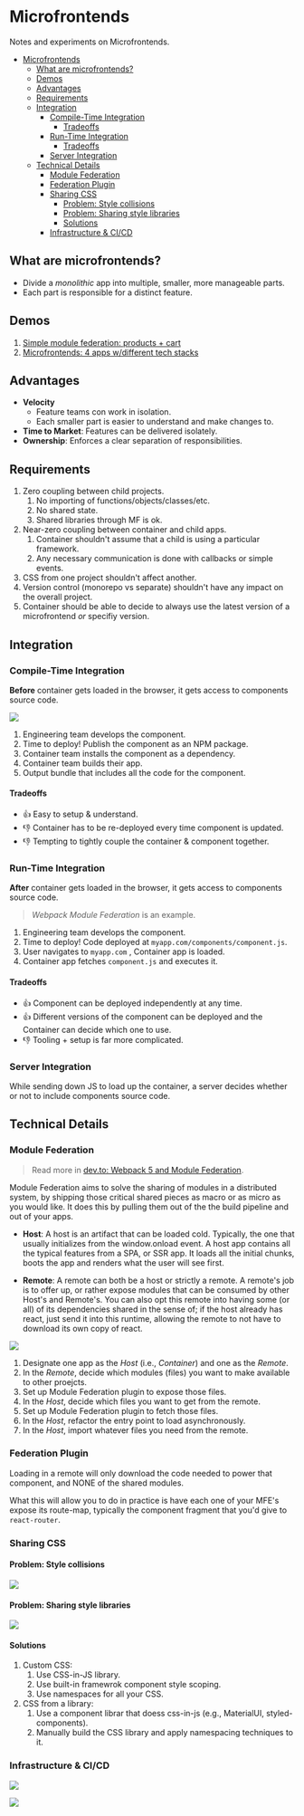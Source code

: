 # Microfrontends

Notes and experiments on Microfrontends.

- [Microfrontends](#microfrontends)
  - [What are microfrontends?](#what-are-microfrontends)
  - [Demos](#demos)
  - [Advantages](#advantages)
  - [Requirements](#requirements)
  - [Integration](#integration)
    - [Compile-Time Integration](#compile-time-integration)
      - [Tradeoffs](#tradeoffs)
    - [Run-Time Integration](#run-time-integration)
      - [Tradeoffs](#tradeoffs-1)
    - [Server Integration](#server-integration)
  - [Technical Details](#technical-details)
    - [Module Federation](#module-federation)
    - [Federation Plugin](#federation-plugin)
    - [Sharing CSS](#sharing-css)
      - [Problem: Style collisions](#problem-style-collisions)
      - [Problem: Sharing style libraries](#problem-sharing-style-libraries)
      - [Solutions](#solutions)
    - [Infrastructure & CI/CD](#infrastructure--cicd)

## What are microfrontends?

* Divide a _monolithic_ app into multiple, smaller, more manageable parts.
* Each part is responsible for a distinct feature.

## Demos

1. [Simple module federation: products + cart](ecommerce-demo)
2. [Microfrontends: 4 apps w/different tech stacks](mfp-demo)

## Advantages

* __Velocity__
  * Feature teams con work in isolation.
  * Each smaller part is easier to understand and make changes to.
* __Time to Market__: Features can be delivered isolately.
* __Ownership__: Enforces a clear separation of responsibilities.

## Requirements

1. Zero coupling between child projects.
   1. No importing of functions/objects/classes/etc.
   2. No shared state.
   3. Shared libraries through MF is ok.
2. Near-zero coupling between container and child apps.
   1. Container shouldn't assume that a child is using a particular framework.
   2. Any necessary communication is done with callbacks or simple events.
3. CSS from one project shouldn't affect another.
4. Version control (monorepo vs separate) shouldn't have any impact on the overall project.
5. Container should be able to decide to always use the latest version of a microfrontend _or_ specifiy version.

## Integration

### Compile-Time Integration

__Before__ container gets loaded in the browser, it gets access to components source code.

![](2022-05-20-22-49-49.png)

1. Engineering team develops the component.
2. Time to deploy! Publish the component as an NPM package.
3. Container team installs the component as a dependency.
4. Container team builds their app.
5. Output bundle that includes all the code for the component.

#### Tradeoffs

* :+1: Easy to setup & understand.
* :-1: Container has to be re-deployed every time component is updated.
* :-1: Tempting to tightly couple the container & component together.

### Run-Time Integration

__After__ container gets loaded in the browser, it gets access to components source code.

> _Webpack Module Federation_ is an example. 

1. Engineering team develops the component.
2. Time to deploy! Code deployed at `myapp.com/components/component.js`.
3. User navigates to `myapp.com` , Container app is loaded.
4. Container app fetches `component.js` and executes it.

#### Tradeoffs

* :+1: Component can be deployed independently at any time.
* :+1: Different versions of the component can be deployed and the Container can decide which one to use.
* :-1: Tooling + setup is far more complicated.

### Server Integration

While sending down JS to load up the container, a server decides whether or not to include components source code.

## Technical Details

### Module Federation

> Read more in [dev.to: Webpack 5 and Module Federation](https://dev.to/marais/webpack-5-and-module-federation-4j1i).

Module Federation aims to solve the sharing of modules in a distributed system, by shipping those critical shared pieces as macro or as micro as you would like. It does this by pulling them out of the the build pipeline and out of your apps.

* __Host__: A host is an artifact that can be loaded cold. Typically, the one that usually initializes from the window.onload event. A host app contains all the typical features from a SPA, or SSR app. It loads all the initial chunks, boots the app and renders what the user will see first.

* __Remote__: A remote can both be a host or strictly a remote. A remote's job is to offer up, or rather expose modules that can be consumed by other Host's and Remote's. You can also opt this remote into having some (or all) of its dependencies shared in the sense of; if the host already has react, just send it into this runtime, allowing the remote to not have to download its own copy of react.

![](2022-05-21-19-03-53.png)

1. Designate one app as the _Host_ (i.e., _Container_) and one as the _Remote_.
2. In the _Remote_, decide which modules (files) you want to make available to other proejcts.
3. Set up Module Federation plugin to expose those files.
4. In the _Host_, decide which files you want to get from the remote.
5. Set up Module Federation plugin to fetch those files.
6. In the _Host_, refactor the entry point to load asynchronously.
7. In the _Host_, import whatever files you need from the remote.

### Federation Plugin

Loading in a remote will only download the code needed to power that component, and NONE of the shared modules.

What this will allow you to do in practice is have each one of your MFE's expose its route-map, typically the component fragment that you'd give to `react-router`.

### Sharing CSS

#### Problem: Style collisions

![](2022-05-31-21-27-18.png)

#### Problem: Sharing style libraries

![](2022-05-31-21-29-48.png)

#### Solutions

1. Custom CSS:
   1. Use CSS-in-JS library.
   2. Use built-in framewrok component style scoping.
   3. Use namespaces for all your CSS.
2. CSS from a library:
   1. Use a component librar that doess css-in-js (e.g., MaterialUI, styled-components).
   2. Manually build the CSS library and apply namespacing techniques to it.

### Infrastructure & CI/CD

![](2022-05-31-21-32-19.png)

![](2022-05-31-21-31-39.png)
